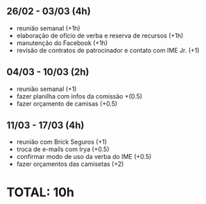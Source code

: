 ## 26/02 - 03/03 (4h)
- reunião semanal (+1h)
- elaboração de ofício de verba e reserva de recursos (+1h)
- manutenção do Facebook (+1h)
- revisão de contratos de patrocinador e contato com IME Jr. (+1)

## 04/03 - 10/03 (2h)

- reunião semanal (+1)
- fazer planilha com infos da comissão +(0.5)
- fazer orçamento de camisas (+0.5)

## 11/03 - 17/03 (4h)

- reunião com Brick Seguros (+1)
- troca de e-mails com Irya (+0.5)
- confirmar modo de uso da verba do IME (+0.5)
- fazer orçamentos das camisetas (+2)

# TOTAL: 10h
